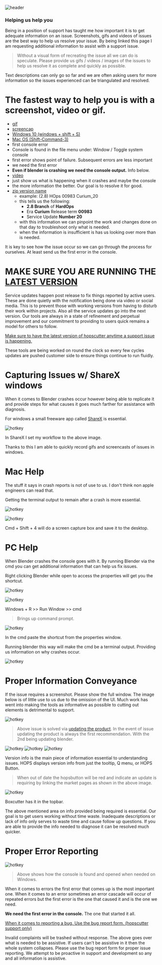 ![header](img/banner.gif)

### Helping us help you

Being in a position of support has taught me how important it is to get adequate information on an issue.
Screenshots, gifs and videos of issues are the best way to help us resolve your issue. By being linked this page I am requesting additional information to assist with a support issue.

> Without a visual form of recreating the issue all we can do is speculate. Please provide us gifs / videos / images of the issues to help us resolve it as complete and quickly as possible.

Text descriptions can only go so far and we are often asking users for more information so the issues experienced can be triangulated and resolved.

# The fastest way to help you is with a screenshot, video or gif.

- [gif](https://getsharex.com/)
- [screencap](https://duckduckgo.com/?q=how+to+take+a+screenshot&t=ffab&ia=web)
 - [Windows 10 (windows + shift + S)](https://www.howtogeek.com/226280/how-to-take-screenshots-in-windows-10/)
 - [Mac OS (Shift-Command-3)](https://support.apple.com/en-us/HT201361)
- first console error
 - Console is found in the file menu under: Window / Toggle system console
 - first error shows point of failure. Subsequent errors are less important
 - we need the first error
 - **Even if blender is crashing we need the console output.** Info below.
- [video](https://www.youtube.com/watch?v=DTk99mHDX_I)
 - just show us what is happening when it crashes and maybe the console
 - the more information the better. Our goal is to resolve it for good.
- [zip version name](https://hardops-manual.readthedocs.io/en/latest/faq/#how-do-i-update-hard-ops-boxcutter)
  - example: (2.8) HOps 00983 Curium_20
  - this tells us the following:
    - **2.8 Branch** of **HardOps**
    - Era **Curium** Release term **00983**
    - Service Update **Number 20**
  - with this information we can pinpoint the work and changes done on that day to troubleshoot only what is needed.
  - when the information is insufficient is has us looking over more than is needed.

It is key to see how the issue occur so we can go through the process for ourselves. At least send us the first error in the console.

# MAKE SURE YOU ARE RUNNING THE [LATEST VERSION](https://hardops-manual.readthedocs.io/en/latest/faq/#how-do-i-update-hard-ops-boxcutter)

Service updates happen post release to fix things reported by active users. These are done quietly with the notification being done via video or social media. This is to prevent those with working versions from having to disturb their work within projects. Also all the service updates go into the next version. Our tools are always in a state of refinement and perpetual improvement and our commitment to providing to users quick remains a model for others to follow.

[Make sure to have the latest version of hopscutter anytime a support issue is happening.](https://hardops-manual.readthedocs.io/en/latest/faq/#how-do-i-update-hard-ops-boxcutter)

These tools are being worked on round the clock so every few cycles updates are pushed customer side to ensure things continue to run fluidly.

# Capturing Issues w/ ShareX windows

When it comes to Blender crashes occur however being able to replicate it and provide steps for what causes it goes much farther for assistance with diagnosis.

For windows a small freeware app called [ShareX](https://getsharex.com/) is essential.

![hotkey](img/issue/i1.png)

In ShareX I set my workflow to the above image.

Thanks to this I am able to quickly record gifs and screencasts of issues in windows.

# Mac Help

The stuff it says in crash reports is not of use to us. I don't think non apple engineers can read that.

Getting the terminal output to remain after a crash is more essential.

![hotkey](img/issue/i4.png)

![hotkey](img/issue/i5.gif)

Cmd + Shift + 4 will do a screen capture box and save it to the desktop.

# PC Help

When Blender crashes the console goes with it. By running Blender via the cmd you can get additional information that can help us fix issues.

Right clicking Blender while open to access the properties will get you the shortcut.

![hotkey](img/issue/i6.png)

![hotkey](img/issue/i8.png)

Windows + R >> Run Window >> cmd

> Brings up command prompt.

![hotkey](img/issue/i7.png)

In the cmd paste the shortcut from the properties window.

Running blender this way will make the cmd be a terminal output. Providing us information on why crashes occur.

![hotkey](img/issue/i9.gif)


# Proper Information Conveyance

If the issue requires a screenshot. Please show the full window. The image below is of little use to us due to the omission of the UI. Much work has went into making the tools as informative as possible to cutting out elements is detrimental to support. 

![hotkey](img/issue/i10.jpg)

> Above issue is solved via [updating the product](https://hardops-manual.readthedocs.io/en/latest/faq/#how-do-i-update-hard-ops-boxcutter). In the event of issue updating the product is always the first recommendation. With the 2nd being updating blender. 

![hotkey](img/issue/i11.png) ![hotkey](img/issue/i13.png) ![hotkey](img/issue/i14.png) 

Version info is the main piece of information essential to understanding issues. HOPS displays version info from just the tooltip, Q menu, or HOPS Button.

> When out of date the hopsbutton will be red and indicate an update is requiring by linking the market pages as shown in the above image. 

![hotkey](img/issue/i12.png)

Boxcutter has it in the topbar.

The above mentioned area on info provided being required is essential. Our goal is to get users working without time waste. Inadequate descriptions or lack of info only serves to waste time and cause follow up questions. If you are able to provide the info needed to diagnose it can be resolved much quicker. 

# Proper Error Reporting

![hotkey](img/issue/i15.png)

> Above shows how the console is found and opened when needed on Windows.

When it comes to errors the first error that comes up is the most important one. When it comes to an error sometimes an error cascade will occur of repeated errors but the first error is the one that caused it and is the one we need.

**We need the first error in the console.** The one that started it all.

[When it comes to reporting a bug. Use the bug report form. (hopscutter support only)](https://hopscutter.com/forms/bug-report.php)

Invalid complaints will be trashed without response. The above goes over what is needed to be assistive. If users can't be assistive in it then the whole system collapses. Please use the bug report form for proper issue reporting. We attempt to be proactive in support and development so any and all information is assistive. 

